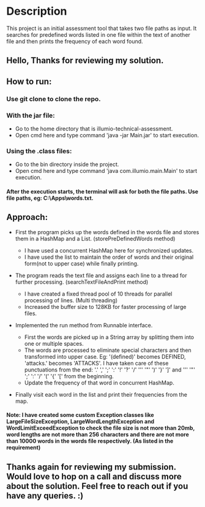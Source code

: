 # Description
This project is an initial assessment tool that takes two file paths as input. It searches for predefined words listed in one file within the text of another file and then prints the frequency of each word found.

## Hello, Thanks for reviewing my solution.

## How to run:

### Use git clone to clone the repo.

### With the jar file:
  * Go to the home directory that is illumio-technical-assessment.
  * Open cmd here and type command 'java -jar Main.jar' to start execution.

### Using the .class files:
  * Go to the bin directory inside the project.
  * Open cmd here and type command 'java com.illumio.main.Main' to start execution.

#### After the execution starts, the terminal will ask for both the file paths. Use file paths, eg: C:\Apps\words.txt.

## Approach:
  * First the program picks up the words defined in the words file and stores them in a HashMap and a List. (storePreDefinedWords method)
      * I have used a concurrent HashMap here for synchronized updates.
      * I have used the list to maintain the order of words and their original form(not to upper case) while finally printing.
    
  * The program reads the text file and assigns each line to a thread for further processing. (searchTextFileAndPrint method)
      * I have created a fixed thread pool of 10 threads for parallel processing of lines. (Multi threading)
      * Increased the buffer size to 128KB for faster processing of large files.
   
  * Implemented the run method from Runnable interface.
      * First the words are picked up in a String array by splitting them into one or multiple spaces.
      * The words are processed to eliminate special characters and then transformed into upper case. Eg: '(defined)' becomes DEFINED, 'attacks.' becomes 'ATTACKS'. I have taken care of these punctuations from            the end: '.' ',' ';' ':' '!' '?' '/' ''' '"' ')' '}' ']' and  ''' '"' ';' ':' '/' '(' '{' '[' from the beginning.
      * Update the frequency of that word in concurrent HashMap.

  * Finally visit each word in the list and print their frequencies from the map.

  #### Note: I have created some custom Exception classes like LargeFileSizeException, LargeWordLengthException and WordLimitExceedException to check the file size is not more than 20mb, word lengths are not more        than 256 characters and there are not more than 10000 words in the words file respectively. (As listed in the requirement)

  ## Thanks again for reviewing my submission. Would love to hop on a call and discuss more about the solution. Feel free to reach out if you have any queries. :)
